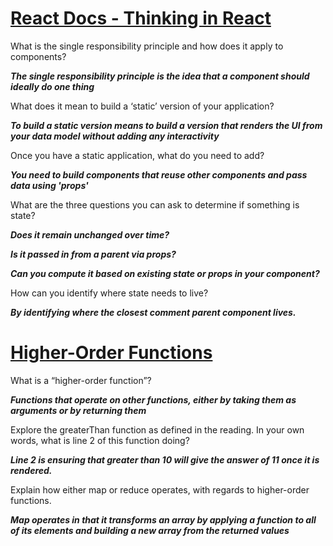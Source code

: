 #  [React Docs - Thinking in React](https://react.dev/learn/thinking-in-react)

What is the single responsibility principle and how does it apply to components?

***The single responsibility principle is the idea that a component should ideally do one thing***

What does it mean to build a ‘static’ version of your application?

***To build a static version means to build a version that renders the UI from your data model without adding any interactivity***

Once you have a static application, what do you need to add?

***You need to build components that reuse other components and pass data using 'props'***

What are the three questions you can ask to determine if something is state?

***Does it remain unchanged over time?***

***Is it passed in from a parent via props?***

***Can you compute it based on existing state or props in your component?***

How can you identify where state needs to live?

***By identifying where the closest comment parent component lives.***

#  [Higher-Order Functions](https://eloquentjavascript.net/05_higher_order.html#h_xxCc98lOBK)

What is a “higher-order function”?

***Functions that operate on other functions, either by taking them as arguments or by returning them***

Explore the greaterThan function as defined in the reading. In your own words, what is line 2 of this function doing?

***Line 2 is ensuring that greater than 10 will give the answer of 11 once it is rendered.***

Explain how either map or reduce operates, with regards to higher-order functions.

***Map operates in that it transforms an array by applying a function to all of its elements and building a new array from the returned values***
